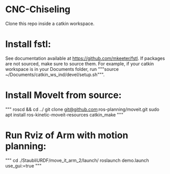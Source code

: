 # CNC-Chiseling

Clone this repo inside a catkin workspace. 

# Install fstl:

See documentation available at https://github.com/mkeeter/fstl.
If packages are not sourced, make sure to source them. For example, if your catkin workspace is in your Documents folder, run """source ~/Documents/catkin_ws_ind/devel/setup.sh""".

# Install MoveIt from source:
"""
roscd && cd ../
git clone git@github.com:ros-planning/moveit.git
sudo apt install ros-kinetic-moveit-resources
catkin_make
"""


# Run Rviz of Arm with motion planning:
 
"""
cd ./StaubliURDF/move_it_arm_2/launch/
roslaunch demo.launch use_gui:=true
"""

